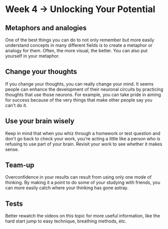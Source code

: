 # Week 4 -> Unlocking Your Potential

## Metaphors and analogies
One of the best things you can do to not only remember but more easily understand concepts in many different fields is to create a metaphor or analogy for them. Often, the more visual, the better. You can also put yourself in your metaphor.

## Change your thoughts
If you change your thoughts, you can really change your mind. It seems people can enhance the development of their neuronal circuits by practicing thoughts that use those neurons. For example, you can take pride in aiming for success because of the very things that make other people say you can't do it. 

## Use your brain wisely
Keep in mind that when you whiz through a homework or test question and don't go back to check your work, you're acting a little like a person who is refusing to use part of your brain. Revisit your work to see whether it makes sense.

## Team-up
Overconfidence in your results can result from using only one mode of thinking. By making it a point to do some of your studying with friends, you can more easily catch where your thinking has gone astray.

## Tests
Better rewatch the videos on this topic for more useful information, like the hard start jump to easy technique, breathing methods, etc.

